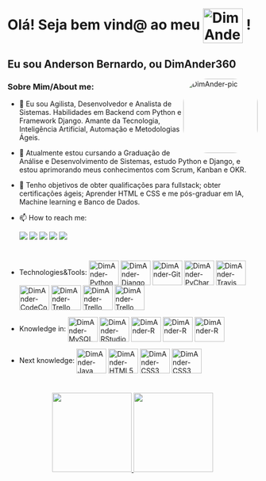 # Olá! Seja bem vind@ ao meu <img align="center" alt="DimAnder-GitHub" height="70" width="80" src="https://cdn.jsdelivr.net/gh/devicons/devicon/icons/github/github-original-wordmark.svg" /> !
## Eu sou Anderson Bernardo, ou DimAnder360 <div>
  <img align="right" alt="DimAnder-pic" height="150" style="border-radius:50px;" src="https://cdn.discordapp.com/attachments/910653313253515276/910653434808660038/Dollify-1f45b8c2-9fc4-42c7-ac81-8baa0616d8c3-1.png">
</div>

### Sobre Mim/About me:

- 🔭 Eu sou Agilista, Desenvolvedor e Analista de Sistemas. Habilidades em Backend com Python e Framework Django. Amante da Tecnologia, Inteligência Artificial, Automação e Metodologias Ágeis.

- 🌱 Atualmente estou cursando a Graduação de Análise e Desenvolvimento de Sistemas, estudo Python e Django, e estou aprimorando meus conhecimentos com Scrum, Kanban e OKR.

- 🎯 Tenho objetivos de obter qualificações para fullstack; obter certificações ágeis; Aprender HTML e CSS e me pós-graduar em IA, Machine learning e Banco de Dados.

- 📫 How to reach me: <div> 
  <a href = "mailto:anderson.dim.abs@gmail.com"><img src="https://img.shields.io/badge/Gmail-D14836?style=for-the-badge&logo=gmail&logoColor=white" target="_blank"></a>
  <a href="https://www.linkedin.com/in/devandersonbsilva/" target="_blank"><img src="https://img.shields.io/badge/-LinkedIn-%230077B5?style=for-the-badge&logo=linkedin&logoColor=white" target="_blank"></a>
   <a href="https://www.instagram.com/andersonbernardo.ab/" target="_blank"><img src="https://img.shields.io/badge/-Instagram-%23E4405F?style=for-the-badge&logo=instagram&logoColor=white" target="_blank"></a>
   <a href="https://api.whatsapp.com/send?phone=5537999416931" target="_blank"><img src="https://img.shields.io/badge/WhatsApp-25D366?style=for-the-badge&logo=whatsapp&logoColor=white" target="_blank"></a>
  <a href="https://t.me/DimAnder360" target="_blank"><img src="https://img.shields.io/badge/Telegram-2CA5E0?style=for-the-badge&logo=telegram&logoColor=white" target="_blank"></a>
</div>
  

#

- Technologies&Tools: 
  <img align="center" alt="DimAnder-Python" height="50" width="60" src="https://cdn.jsdelivr.net/gh/devicons/devicon/icons/python/python-original.svg" /> 
  <img align="center" alt="DimAnder-Django" height="50" width="60" src="https://cdn.jsdelivr.net/gh/devicons/devicon/icons/django/django-original.svg" /> 
  <img align="center" alt="DimAnder-Git" height="50" width="60" src="https://cdn.jsdelivr.net/gh/devicons/devicon/icons/git/git-original.svg" /> 
  <img align="center" alt="DimAnder-PyCharm" height="50" width="60" src="https://cdn.jsdelivr.net/gh/devicons/devicon/icons/pycharm/pycharm-original-wordmark.svg" />
  <img align="center" alt="DimAnder-Travis" height="50" width="60" src="https://cdn.jsdelivr.net/gh/devicons/devicon/icons/travis/travis-plain-wordmark.svg" />
  <img align="center" alt="DimAnder-CodeCov" height="50" width="60" src="https://cdn.jsdelivr.net/gh/devicons/devicon/icons/codecov/codecov-plain.svg" />
  <img align="center" alt="DimAnder-Trello" height="50" width="60" src="https://cdn.jsdelivr.net/gh/devicons/devicon/icons/trello/trello-plain-wordmark.svg" />
  <img align="center" alt="DimAnder-Trello" height="50" width="60" src="https://cdn.jsdelivr.net/gh/devicons/devicon/icons/heroku/heroku-plain-wordmark.svg" />
  <img align="center" alt="DimAnder-Trello" height="50" width="60" src="https://cdn.jsdelivr.net/gh/devicons/devicon/icons/windows8/windows8-original.svg" />
  
- Knowledge in:
  <img align="center" alt="DimAnder-MySQL" height="50" width="60" src="https://cdn.jsdelivr.net/gh/devicons/devicon/icons/mysql/mysql-original-wordmark.svg" />
  <img align="center" alt="DimAnder-RStudio" height="50" width="60" src="https://cdn.jsdelivr.net/gh/devicons/devicon/icons/rstudio/rstudio-original.svg" />
  <img align="center" alt="DimAnder-R" height="50" width="60" src="https://cdn.jsdelivr.net/gh/devicons/devicon/icons/r/r-original.svg" />
  <img align="center" alt="DimAnder-R" height="50" width="60" src="https://cdn.jsdelivr.net/gh/devicons/devicon/icons/linux/linux-original.svg" />
  <img align="center" alt="DimAnder-R" height="50" width="60" src="https://cdn.jsdelivr.net/gh/devicons/devicon/icons/jupyter/jupyter-original-wordmark.svg" />
  
- Next knowledge: 
  <img align="center" alt="DimAnder-Java" height="50" width="60" src="https://cdn.jsdelivr.net/gh/devicons/devicon/icons/java/java-original-wordmark.svg" />
  <img align="center" alt="DimAnder-HTML5" height="50" width="60" src="https://cdn.jsdelivr.net/gh/devicons/devicon/icons/html5/html5-original.svg" />
  <img align="center" alt="DimAnder-CSS3" height="50" width="60" src="https://cdn.jsdelivr.net/gh/devicons/devicon/icons/css3/css3-original.svg" />
  <img align="center" alt="DimAnder-CSS3" height="50" width="60" src="https://cdn.jsdelivr.net/gh/devicons/devicon/icons/javascript/javascript-original.svg" />

#

<div align="center">
  <a href="https://github.com/DimAnder360">
  <img height="160em" src="https://github-readme-stats.vercel.app/api?username=DimAnder360&show_icons=true&theme=tokyonight&include_all_commits=true&count_private=true"/>
  <img height="160em" src="https://github-readme-stats.vercel.app/api/top-langs/?username=DimAnder360&layout=compact&langs_count=7&theme=tokyonight"/>
</div>
